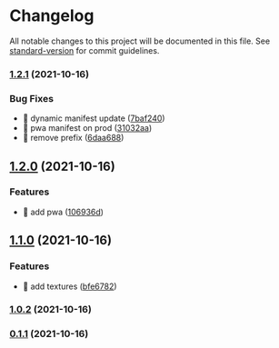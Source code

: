 # Changelog

All notable changes to this project will be documented in this file. See [standard-version](https://github.com/conventional-changelog/standard-version) for commit guidelines.

### [1.2.1](https://github.com/SushiWaUmai/Mandelbrot-Visualization/compare/v1.2.0...v1.2.1) (2021-10-16)


### Bug Fixes

* :bug: dynamic manifest update ([7baf240](https://github.com/SushiWaUmai/Mandelbrot-Visualization/commit/7baf240bea0bddb02a9147502d57d0a1286b42fb))
* :bug: pwa manifest on prod ([31032aa](https://github.com/SushiWaUmai/Mandelbrot-Visualization/commit/31032aabca0bc5891c0c40ffa1e777857f8d0925))
* :bug: remove prefix ([6daa688](https://github.com/SushiWaUmai/Mandelbrot-Visualization/commit/6daa6886cd821581971884ee02f8d897cd519b60))

## [1.2.0](https://github.com/SushiWaUmai/Mandelbrot-Visualization/compare/v1.1.0...v1.2.0) (2021-10-16)


### Features

* :construction_worker: add pwa ([106936d](https://github.com/SushiWaUmai/Mandelbrot-Visualization/commit/106936d474edd399a79e5611924559203bdecc40))

## [1.1.0](https://github.com/SushiWaUmai/Mandelbrot-Visualization/compare/v1.0.2...v1.1.0) (2021-10-16)


### Features

* :lipstick: add textures ([bfe6782](https://github.com/SushiWaUmai/Mandelbrot-Visualization/commit/bfe67822b6fb71a64d2a2cbcea03df490744db87))

### [1.0.2](https://github.com/SushiWaUmai/Mandelbrot-Visualization/compare/v0.1.1...v1.0.2) (2021-10-16)

### [0.1.1](https://github.com/SushiWaUmai/Mandelbrot-Visualization/compare/v1.0.0...v0.1.1) (2021-10-16)
